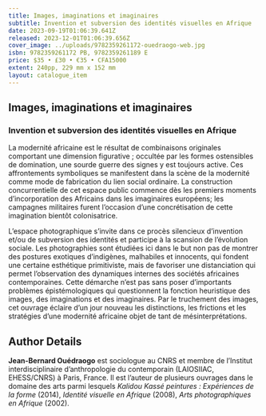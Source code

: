 ```yaml
---
title: Images, imaginations et imaginaires
subtitle: Invention et subversion des identités visuelles en Afrique
date: 2023-09-19T01:06:39.641Z
released: 2023-12-01T01:06:39.656Z
cover_image: ../uploads/9782359261172-ouedraogo-web.jpg
isbn: 9782359261172 PB, 9782359261189 E
price: $35 • £30 • €35 • CFA15000
extent: 240pp, 229 mm x 152 mm
layout: catalogue_item
---
```

## Images, imaginations et imaginaires

### Invention et subversion des identités visuelles en Afrique

La modernité africaine est le résultat de combinaisons originales comportant une dimension figurative ; occultée par les formes ostensibles de domination, une sourde guerre des signes y est toujours active. Ces affrontements symboliques se manifestent dans la scène de la modernité comme mode de fabrication du lien social ordinaire. La construction concurrentielle de cet espace public commence dès les premiers moments d’incorporation des Africains dans les imaginaires européens; les campagnes militaires furent l’occasion d’une concrétisation de cette imagination bientôt colonisatrice. 

L’espace photographique s’invite dans ce procès silencieux d’invention et/ou de subversion des identités et participe à la scansion de l’évolution sociale. Les photographies sont étudiées ici dans le but non pas de montrer des postures exotiques d’indigènes, malhabiles et innocents, qui fondent une certaine esthétique primitiviste, mais de favoriser une distanciation qui permet l’observation des dynamiques internes des sociétés africaines contemporaines. Cette démarche n’est pas sans poser d’importants problèmes épistémologiques qui questionnent la fonction heuristique des images, des imaginations et des imaginaires. Par le truchement des images, cet ouvrage éclaire d’un jour nouveau les distinctions, les frictions et les stratégies d’une modernité africaine objet de tant de mésinterprétations.

## Author Details

**Jean-Bernard Ouédraogo** est sociologue au CNRS et membre de l’Institut interdisciplinaire d’anthropologie du contemporain (LAIOSIIAC, EHESS/CNRS) à Paris, France. Il est l’auteur de plusieurs ouvrages dans le domaine des arts parmi lesquels *Kalidou Kassé peintures* *: Expériences de la forme* (2014), *Identité visuelle en Afrique* (2008), *Arts photographiques en Afrique* (2002).